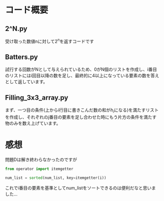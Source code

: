 # コード概要

## 2^N.py

受け取った数値nに対して$2^n$を返すコードです

## Batters.py

試行する回数がNとして与えられているため、0がN個のリストを作成し、i番目のリストにはi回目以降の数を足し、最終的に4以上になっている要素の数を答えとして返しています。

## Filling_3x3_array.py

まず、一つ目の条件(上からi行目に書きこんだ数の和が$h_i$になる)を満たすリストを作成し、それぞれのj番目の要素を足し合わせた時にもう片方の条件を満たす物のみを数え上げています。


# 感想

問題Dは解き終わらなかったのですが

```python
from operator import itemgetter

num_list = sorted(num_list, key=itemgetter(i))

```

これでi番目の要素を基準としてnum_listをソートできるのは便利だなと思いました...